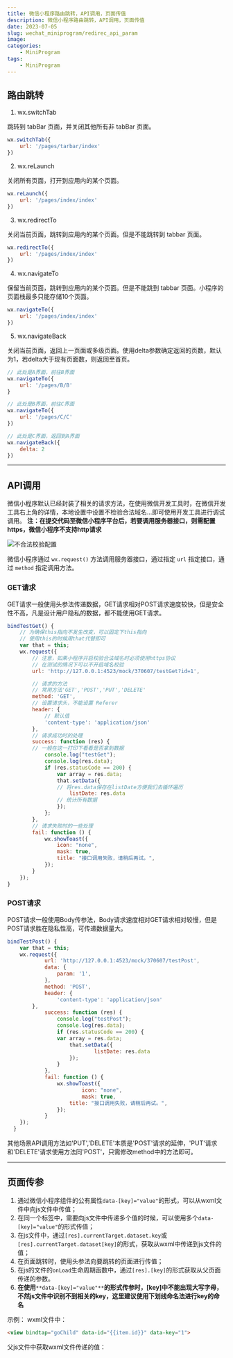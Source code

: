 ```yaml
---
title: 微信小程序路由跳转，API调用，页面传值
description: 微信小程序路由跳转，API调用，页面传值
date: 2023-07-05
slug: wechat_miniprogram/redirec_api_param
image: 
categories:
    - MiniProgram
tags:
    - MiniProgram
---
```


## 路由跳转
1. wx.switchTab

跳转到 tabBar 页面，并关闭其他所有非 tabBar 页面。
```javascript
wx.switchTab({
	url: '/pages/tarbar/index'
})
```

2. wx.reLaunch

关闭所有页面，打开到应用内的某个页面。
```javascript
wx.reLaunch({
	url: '/pages/index/index'
})
```

3. wx.redirectTo

关闭当前页面，跳转到应用内的某个页面。但是不能跳转到 tabbar 页面。
```javascript
wx.redirectTo({
	url: '/pages/index/index'
})
```

4. wx.navigateTo

保留当前页面，跳转到应用内的某个页面。但是不能跳到 tabbar 页面。小程序的页面栈最多只能存储10个页面。
```javascript
wx.navigateTo({
	url: '/pages/index/index'
})
```

5. wx.navigateBack

关闭当前页面，返回上一页面或多级页面。使用delta参数确定返回的页数，默认为1，若delta大于现有页面数，则返回至首页。
```javascript
// 此处是A界面，前往B界面
wx.navigateTo({
	url: '/pages/B/B'
}

// 此处是B界面，前往C界面
wx.navigateTo({
	url: '/pages/C/C'
})

// 此处是C界面，返回到A界面
wx.navigateBack({
	delta: 2
})
```

---

## API调用
微信小程序默认已经封装了相关的请求方法，在使用微信开发工具时，在微信开发工具右上角的详情，本地设置中设置不检验合法域名...即可使用开发工具进行调试调用。
**注：在提交代码至微信小程序平台后，若要调用服务器接口，则需配置https，微信小程序不支持http请求**

![不合法校验配置](illegal_config.png)


微信小程序通过 `wx.request()` 方法调用服务器接口，通过指定 `url` 指定接口，通过 `method` 指定调用方法。

### GET请求
GET请求一般使用头参法传递数据，GET请求相对POST请求速度较快，但是安全性不高，凡是设计用户隐私的数据，都不能使用GET请求。
```javascript
bindTestGet() {
	// 为确保this指向不发生改变，可以固定下this指向
	// 使用this的时候用that代替即可
	var that = this;
	wx.request({
		// 注意，如果小程序开启校验合法域名时必须使用https协议
		// 在测试的情况下可以不开启域名校验
		url: 'http://127.0.0.1:4523/mock/370607/testGet?id=1',

		// 请求的方法
		// 常用方法'GET','POST','PUT','DELETE'
		method: 'GET', 
		// 设置请求头，不能设置 Referer
		header: {
			// 默认值
			'content-type': 'application/json' 
		},
		// 请求成功时的处理
		success: function (res) {
		// 一般在这一打印下看看是否拿到数据
			console.log("testGet");
			console.log(res.data);
			if (res.statusCode == 200) {
				var array = res.data;
				that.setData({
				// 将res.data保存在listDate方便我们去循环遍历
					listDate: res.data
				// 统计所有数据
				});
			};
		},
		// 请求失败时的一些处理
		fail: function () {
			wx.showToast({
				icon: "none",
				mask: true,
				title: "接口调用失败，请稍后再试。",
			});
		}
	});
}
```

### POST请求
POST请求一般使用Body传参法，Body请求速度相对GET请求相对较慢，但是POST请求胜在隐私性高，可传递数据量大。
```javascript
bindTestPost() {
	var that = this;
	wx.request({
      		url: 'http://127.0.0.1:4523/mock/370607/testPost',
      		data: {
        		param: '1',
      		},
	      	method: 'POST', 
      		header: {
    			'content-type': 'application/json'
		},
      		success: function (res) {
        		console.log("testPost");
		        console.log(res.data);
        		if (res.statusCode == 200) {
				var array = res.data;
          			that.setData({
            				listDate: res.data
	          		});
        		}
	      	},
      		fail: function () {
      			wx.showToast({
            			icon: "none",
	            		mask: true,
        	  		title: "接口调用失败，请稍后再试。",
         		});
      		}
   	});
  }
```
其他场景API调用方法如'PUT','DELETE'本质是'POST'请求的延伸，'PUT'请求和'DELETE'请求使用方法同'POST'，只需修改method中的方法即可。

---

## 页面传参

1. 通过微信小程序组件的公有属性`data-[key]="value"`的形式，可以从wxml文件中向js文件中传值；
2. 在同一个标签中，需要向js文件中传递多个值的时候，可以使用多个`data-[key]="value"`的形式传值；
3. 在js文件中，通过`[res].currentTarget.dataset.key`或`[res].currentTarget.dataset[key]`的形式，获取从wxml中传递到js文件的值；
4. 在页面跳转时，使用头参法向要跳转的页面进行传值；
5. 在js的文件的`onLoad`生命周期函数中，通过`[res].[key]`的形式获取从父页面传递的参数。
6. **在使用**`**data-[key]="value"**`**的形式传参时，[key]中不能出现大写字母，不然js文件中识别不到相关的key，这里建议使用下划线命名法进行key的命名**

示例：
wxml文件中：
```html
<view bindtap="goChild" data-id="{{item.id}}" data-key="1">
```

父js文件中获取wxml文件传递的值：
